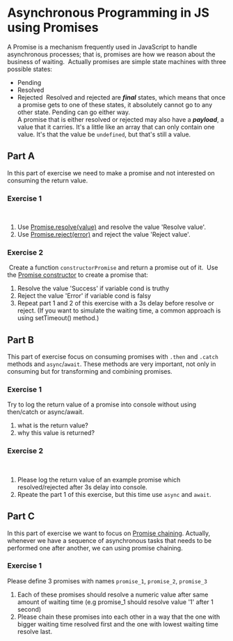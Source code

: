 # Asynchronous Programming in JS using Promises
A Promise is a mechanism frequently used in JavaScript to handle asynchronous processes; that is, promises are how we reason about the business of waiting.
​
Actually promises are simple state machines with three possible states:
​
- Pending
- Resolved
- Rejected
​
Resolved and rejected are ***final*** states, which means that once a promise gets to one of these states, it absolutely cannot go to any other state. Pending can go either way.  
A promise that is either resolved or rejected may also have a ***payload***, a value that it carries.  It's a little like an array that can only contain one value.  It's that the value be `undefined`, but that's still a value.
​
## Part A
In this part of exercise we need to make a promise and not interested on consuming the return value.
​
### Exercise 1
​
1. Use [Promise.resolve(value)](https://developer.mozilla.org/en-US/docs/Web/JavaScript/Reference/Global_Objects/Promise/resolve) and resolve the value 'Resolve value'. 
​
2. Use [Promise.reject(error)](https://developer.mozilla.org/en-US/docs/Web/JavaScript/Reference/Global_Objects/Promise/reject) and reject the value 'Reject value'.
​
​
### Exercise 2
​
Create a function `constructorPromise` and return a promise out of it.
​
Use the [Promise constructor](https://developer.mozilla.org/en-US/docs/Web/JavaScript/Reference/Global_Objects/Promise) to create a promise that:
​
1. Resolve the value 'Success' if variable cond is truthy
2. Reject the value 'Error' if variable cond is falsy
3. Repeat part 1 and 2 of this exercise with a 3s delay before resolve or reject. (If you want to simulate the waiting time, a common approach is using setTimeout() method.)
​
​
## Part B
This part of exercise focus on consuming promises with `.then` and `.catch` methods and `async`/`await`. These methods are very important, not only in consuming but for transforming and combining promises.
​
### Exercise 1
Try to log the return value of a promise into console without using then/catch or async/await. 
1. what is the return value?
2. why this value is returned?
​
### Exercise 2
​
1. Please log the return value of an example promise which resolved/rejected after 3s delay into console.
2. Rpeate the part 1 of this exercise, but this time use `async` and `await`.
​
​
## Part C
In this part of exercise we want to focus on [Promise chaining](https://developer.mozilla.org/en-US/docs/Web/JavaScript/Guide/Using_promises#chaining). Actually, whenever we have a sequence of asynchronous tasks that needs to be performed one after another, we can using promise chaining.
​
### Exercise 1
Please define 3 promises with names `promise_1`, `promise_2`, `promise_3`
1. Each of these promises should resolve a numeric value after same amount of waiting time (e.g promise_1 should resolve value '1' after 1 second)
2. Please chain these promises into each other in a way that the one with bigger waiting time resolved first and the one with lowest waiting time resolve last.
​
​
​
# 